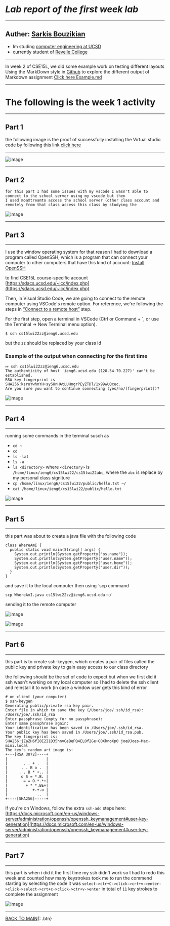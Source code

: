 
# ***Lab report of the first week lab***  
---
Auther: **[Sarkis Bouzikian](https://github.com/oplikos)**
---
* Im studing [computer engineering at UCSD][2]
* currently student of [Revelle College][3]
---
In week 2 of CSE15L, we did some example work on testing different layouts Using the MarkDown style in [Github][4] 
to explore the different output of Markdown assignment [Click here Example.md](https://oplikos.github.io/cse15l-lab-reports/example.html)

---
# The following is the week 1 activity
---
## Part 1
  
  the following image is the proof of successfully installing the Virtual studio code by following this link [click here][1]
  
---
![image](./1.png)

---

## Part 2
 ```
for this part I had some issues with my vscode I wasn't able to connect to the school server using my vscode but then
I used moaXtreamto access the school server (other class account and remotely from that class access this class by studying the 
 ```
![image](./2.png)

---
## Part 3
---

I use the window operating system for that reason I had to download a program called
OpenSSH, which is a program that can connect your computer to other computers
that have this kind of account:
[Install OpenSSH](https://docs.microsoft.com/en-us/windows-server/administration/openssh/openssh_install_firstuse)

to find CSE15L course-specific account [https://sdacs.ucsd.edu/~icc/index.php](https://sdacs.ucsd.edu/~icc/index.php)

Then, in Visual Studio Code, we are going to connect to the remote computer
using VSCode's remote option.  For reference, we're following the steps in
[“Connect to a remote
host”](https://code.visualstudio.com/docs/remote/ssh#_connect-to-a-remote-host)
step.

For the first step, open a terminal in VSCode (Ctrl or Command + \`, or use the
Terminal → New Terminal menu option).

```
$ ssh cs15lwi22zz@ieng6.ucsd.edu
```
but the `zz` should be replaced by your class id 

### Example of the output when connecting for the first time 
```
⤇ ssh cs15lwi22zz@ieng6.ucsd.edu
The authenticity of host 'ieng6.ucsd.edu (128.54.70.227)' can't be established.
RSA key fingerprint is SHA256:ksruYwhnYH+sySHnHAtLUHngrPEyZTDl/1x99wUQcec.
Are you sure you want to continue connecting (yes/no/[fingerprint])? 
```

![image](./3.png)

---
## Part 4
---
running some commands in the terminal susch as 
- `cd ~`
- `cd`
- `ls -lat`
- `ls -a`
- `ls <directory>` where `<directory>` is
`/home/linux/ieng6/cs15lwi22/cs15lwi22abc`, where the `abc` is replace by my personal class signiture 
- `cp /home/linux/ieng6/cs15lwi22/public/hello.txt ~/`
- `cat /home/linux/ieng6/cs15lwi22/public/hello.txt`


![image](./4.png)

---
## Part 5
---
this part was about to create a java file with the following code 

```
class WhereAmI {
  public static void main(String[] args) {
    System.out.println(System.getProperty("os.name"));
    System.out.println(System.getProperty("user.name"));
    System.out.println(System.getProperty("user.home"));
    System.out.println(System.getProperty("user.dir"));
  }
}
```
and save it to the local computer then 
using `scp command 
```
scp WhereAmI.java cs15lwi22zz@ieng6.ucsd.edu:~/

```

sending it to the remote computer 

![image](./5.5.png)

![image](./5.png)

---
## Part 6
---
this part is to create ssh-keygen, which creates a pair of files called the public key and private key to gain easy access to our class directory

the following should be the set of code to expect but when we first did it ssh wasn't working on my local computer so I had to delete the ssh client and reinstall it to work (in case a window user gets this kind of error

```
# on client (your computer)
$ ssh-keygen
Generating public/private rsa key pair.
Enter file in which to save the key (/Users/joe/.ssh/id_rsa): /Users/joe/.ssh/id_rsa
Enter passphrase (empty for no passphrase): 
Enter same passphrase again: 
Your identification has been saved in /Users/joe/.ssh/id_rsa.
Your public key has been saved in /Users/joe/.ssh/id_rsa.pub.
The key fingerprint is:
SHA256:jZaZH6fI8E2I1D35hnvGeBePQ4ELOf2Ge+G0XknoXp0 joe@Joes-Mac-mini.local
The key's random art image is:
+---[RSA 3072]----+
|                 |
|       . . + .   |
|      . . B o .  |
|     . . B * +.. |
|      o S = *.B. |
|       = = O.*.*+|
|        + * *.BE+|
|           +.+.o |
|             ..  |
+----[SHA256]-----+
```

If you're on Windows, follow the extra `ssh-add` steps here: [https://docs.microsoft.com/en-us/windows-server/administration/openssh/openssh_keymanagement#user-key-generation](https://docs.microsoft.com/en-us/windows-server/administration/openssh/openssh_keymanagement#user-key-generation)



---
## Part 7
---

this part is when i did it the first time my ssh didn't work so I had to redo this week and counted
how many keystrokes took me to run the commend 
starting by selecting the code  it was
`select->ctr+C->click->crt+v->enter->click->select->crt+c->click->ctr+v->enter`
in total of `11` key strokes to complete the assignment 

![image](./6.png)

---
[1]: https://code.visualstudio.com/docs
[2]: https://ece.ucsd.edu/undergraduate/undergraduate-programs/computer-engineering-major
[3]: https://builder.guidebook.com/g/#/guides/revelle/details
[4]: https://github.com/

 [BACK TO MAIN](https://oplikos.github.io/cse15l-lab-reports/){: .btn}
